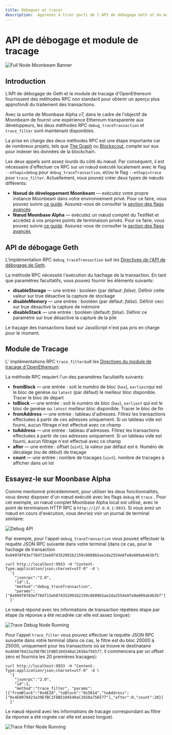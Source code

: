 ```yaml
---
title: Déboguer et tracer
description:  Apprenez à tirer parti de l'API de débogage Geth et du module de tracage OpenEthereum sur Moonbeam
---
```


# API de débogage et module de tracage

![Full Node Moonbeam Banner](/images/debugtrace/debugtrace-banner.png)

## Introduction

L'API de débogage de Geth et le module de tracage d'OpenEthereum fournissent des méthodes RPC non standard pour obtenir un aperçu plus approfondi du traitement des transactions.

Avec la sortie de Moonbase Alpha v7, dans le cadre de l'objectif de Moonbeam de fournir une expérience Ethereum transparente aux développeurs, les deux méthodes RPC `debug_traceTransaction` et `trace_filter` sont maintenant disponibles.

La prise en charge des deux méthodes RPC est une étape importante car de nombreux projets, tels que [The Graph](https://thegraph.com/) ou [Blockscout](https://docs.blockscout.com/), compte sur eux pour indexer les données de la blockchain.

Les deux appels sont assez lourds du côté du nœud. Par conséquent, il est nécessaire d'effectuer ce RPC sur un nœud exécuté localement avec le flag `--ethapi=debug` pour `debug_traceTransaction`, et/ou le flag `--ethapi=trace` pour `trace_filter`. Actuellement, vous pouvez créer deux types de nœuds différents:

 - **Noeud de développement Moonbeam** — exécutez votre propre instance Moonbeam dans votre environnement privé. Pour ce faire, vous pouvez suivre [ce guide](/getting-started/local-node/setting-up-a-node/). Assurez-vous de consulter la [section des flags avancés](/getting-started/local-node/setting-up-a-node/#advanced-flags-and-options)
 - **Nœud Moonbase Alpha** — exécutez un nœud complet du TestNet et accédez à vos propres points de terminaison privés. Pour ce faire, vous pouvez suivre [ce guide](/node-operators/networks/full-node/). Assurez-vous de consulter la [section des flags avancés](/node-operators/networks/full-node/#advanced-flags-and-options)

## API de débogage Geth

L'implémentation RPC `debug_traceTransaction` suit les [Directives de l'API de débogage de Geth](https://geth.ethereum.org/docs/rpc/ns-debug#debug_tracetransaction).

La méthode RPC nécessite l'exécution du hachage de la transaction. En tant que paramètres facultatifs, vous pouvez fournir les éléments suivants:

 - **disableStorage** — une entrée : booléen (par défaut: _false_). Définir cette valeur sur true désactive la capture de stockage
 - **disableMemory** — une entrée : booléen (par défaut: _false_). Définir ceci sur true désactive la capture de mémoire
 - **disableStack** — une entrée : booléen (default: _false_). Définir ce paramètre sur true désactive la capture de la pile

Le traçage des transactions basé sur JavaScript n'est pas pris en charge pour le moment.

## Module de Tracage

L' implémentations RPC `trace_filter`suit les [Directives du module de tracage d'OpenEthereum](https://openethereum.github.io/JSONRPC-trace-module#trace_filter).

La méthode RPC requiert l'un des paramètres facultatifs suivants:

 - **fromBlock** — une entrée : soit le numéro de bloc (`hex`), `earliest`qui est le bloc de genèse ou `latest` (par défaut) le meilleur bloc disponible. Tracer le bloc de départ
 - **toBlock** — une entrée : soit le numéro de bloc (`hex`), `earliest` qui est le bloc de genèse ou `latest` meilleur bloc disponible. Tracer le bloc de fin
 - **fromAddress** — une entrée : tableau d'adresses. Filtrez les transactions effectuées à partir de ces adresses uniquement. Si un tableau vide est fourni, aucun filtrage n'est effectué avec ce champ
 - **toAddress** — une entrée : tableau d'adresses. Filtrez les transactions effectuées à partir de ces adresses uniquement. Si un tableau vide est fourni, aucun filtrage n'est effectué avec ce champ
 - **after** — une entrée : offset (`uint`), la valeur par défaut est `0`. Numéro de décalage (ou de début) de traçage
 - **count** — une entrée : nombre de tracages (`uint`). nombre de tracages à afficher dans un lot

## Essayez-le sur Moonbase Alpha

Comme mentionné précédemment, pour utiliser les deux fonctionnalités, vous devez disposer d'un nœud exécuté avec les flags `debug` et `trace` . Pour cet exemple, un nœud complet Moonbase Alpha local est utilisé, avec le point de terminaison HTTP RPC à `http://127.0.0.1:9933`. Si vous avez un nœud en cours d'exécution, vous devriez voir un journal de terminal similaire:

![Debug API](/images/debugtrace/debugtrace-images1.png)

Par exemple, pour l'appel `debug_traceTransaction` vous pouvez effectuer la requête JSON RPC suivante dans votre terminal (dans ce cas, pour le hachage de transaction `0x04978f83e778d715eb074352091b2159c0689b5ae2da2554e8fe8e609ab463bf`):

```
curl http://localhost:9933 -H "Content-Type:application/json;charset=utf-8" -d \
  '{
    "jsonrpc":"2.0",
    "id":1,
    "method":"debug_traceTransaction",
    "params": ["0x04978f83e778d715eb074352091b2159c0689b5ae2da2554e8fe8e609ab463bf"]
  }'
```

Le nœud répond avec les informations de transaction répétées étape par étape (la réponse a été recadrée car elle est assez longue):

![Trace Debug Node Running](/images/debugtrace/debugtrace-images2.png)

Pour l'appel `trace_filter` vous pouvez effectuer la requête JSON RPC suivante dans votre terminal (dans ce cas, le filtre est du bloc 20000 à 25000, uniquement pour les transactions où se trouve le destinataire  `0x4E0078423a39EfBC1F8B5104540aC2650a756577`, il commencera par un offset zéro et fournira les 20 premières tracages):

```
curl http://localhost:9933 -H "Content-Type:application/json;charset=utf-8" -d \
  '{
    "jsonrpc":"2.0",
    "id":1,
    "method":"trace_filter", "params":[{"fromBlock":"0x4E20","toBlock":"0x5014","toAddress":["0x4E0078423a39EfBC1F8B5104540aC2650a756577"],"after":0,"count":20}]
  }'
```

Le nœud répond avec les informations de tracage correspondant au filtre (la réponse a été rognée car elle est assez longue).

![Trace Filter Node Running](/images/debugtrace/debugtrace-images3.png)

